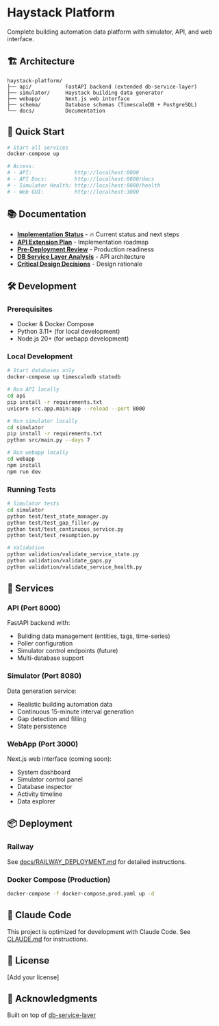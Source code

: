 # Haystack Platform

Complete building automation data platform with simulator, API, and web interface.

## 🏗️ Architecture

```
haystack-platform/
├── api/           FastAPI backend (extended db-service-layer)
├── simulator/     Haystack building data generator
├── webapp/        Next.js web interface
├── schema/        Database schemas (TimescaleDB + PostgreSQL)
└── docs/          Documentation
```

## 🚀 Quick Start

```bash
# Start all services
docker-compose up

# Access:
# - API:              http://localhost:8000
# - API Docs:         http://localhost:8000/docs
# - Simulator Health: http://localhost:8080/health
# - Web GUI:          http://localhost:3000
```

## 📚 Documentation

- **[Implementation Status](IMPLEMENTATION_STATUS.md)** - 🔥 Current status and next steps
- **[API Extension Plan](API_EXTENSION_PLAN.md)** - Implementation roadmap
- **[Pre-Deployment Review](PRE_DEPLOYMENT_REVIEW.md)** - Production readiness
- **[DB Service Layer Analysis](knowledge/DB_SERVICE_LAYER_ANALYSIS.md)** - API architecture
- **[Critical Design Decisions](knowledge/CRITICAL_DESIGN_DECISIONS.md)** - Design rationale

## 🛠️ Development

### Prerequisites
- Docker & Docker Compose
- Python 3.11+ (for local development)
- Node.js 20+ (for webapp development)

### Local Development

```bash
# Start databases only
docker-compose up timescaledb statedb

# Run API locally
cd api
pip install -r requirements.txt
uvicorn src.app.main:app --reload --port 8000

# Run simulator locally
cd simulator
pip install -r requirements.txt
python src/main.py --days 7

# Run webapp locally
cd webapp
npm install
npm run dev
```

### Running Tests

```bash
# Simulator tests
cd simulator
python test/test_state_manager.py
python test/test_gap_filler.py
python test/test_continuous_service.py
python test/test_resumption.py

# Validation
python validation/validate_service_state.py
python validation/validate_gaps.py
python validation/validate_service_health.py
```

## 🎯 Services

### API (Port 8000)
FastAPI backend with:
- Building data management (entities, tags, time-series)
- Poller configuration
- Simulator control endpoints (future)
- Multi-database support

### Simulator (Port 8080)
Data generation service:
- Realistic building automation data
- Continuous 15-minute interval generation
- Gap detection and filling
- State persistence

### WebApp (Port 3000)
Next.js web interface (coming soon):
- System dashboard
- Simulator control panel
- Database inspector
- Activity timeline
- Data explorer

## 📦 Deployment

### Railway

See [docs/RAILWAY_DEPLOYMENT.md](docs/RAILWAY_DEPLOYMENT.md) for detailed instructions.

### Docker Compose (Production)

```bash
docker-compose -f docker-compose.prod.yaml up -d
```

## 🤖 Claude Code

This project is optimized for development with Claude Code. See [CLAUDE.md](CLAUDE.md) for instructions.

## 📄 License

[Add your license]

## 🙏 Acknowledgments

Built on top of [db-service-layer](https://github.com/datakwip/db-service-layer)
